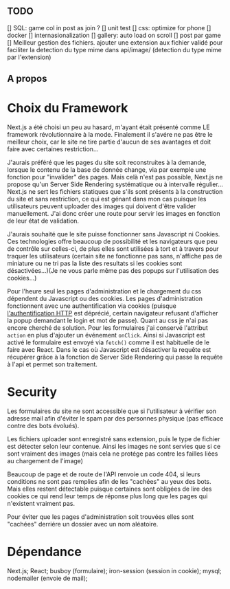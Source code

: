 ## TODO

[] SQL: game col in post as join ?
[] unit test
[] css: optimize for phone
[] docker
[] internasionalization
[] gallery: auto load on scroll
[] post par game
[] Meilleur gestion des fichiers. ajouter une extension aux fichier validé pour faciliter la detection du type mime dans api/image/ (detection du type mime par l'extension)

## A propos

# Choix du Framework

Next.js a été choisi un peu au hasard, m'ayant était présenté comme LE framework révolutionnaire à la mode. Finalement il s'avére ne pas être le meilleur choix, car le site ne tire partie d'aucun de ses avantages et doit faire avec certaines restriction...

J'aurais préféré que les pages du site soit reconstruites à la demande, lorsque le contenu de la base de donnée change, via par exemple une fonction pour "invalider" des pages. Mais celà n'est pas possible, Next.js ne propose qu'un Server Side Rendering systématique ou à intervalle régulier...
Next.js ne sert les fichiers statiques que s'ils sont présents à la construction du site et sans restriction, ce qui est génant dans mon cas puisque les utilisateurs peuvent uploader des images qui doivent d'être valider manuellement. J'ai donc créer une route pour servir les images en fonction de leur état de validation.

J'aurais souhaité que le site puisse fonctionner sans Javascript ni Cookies. Ces technologies offre beaucoup de possibilité et les navigateurs que peu de contrôle sur celles-ci, de plus elles sont utilisées à tort et à travers pour traquer les utilisateurs (certain site ne fonctionne pas sans, n'affiche pas de miniature ou ne tri pas la liste des resultats si les cookies sont désactivées...)(Je ne vous parle même pas des popups sur l'utilisation des cookies...)

Pour l'heure seul les pages d'administration et le chargement du css dépendent du Javascript ou des cookies. Les pages d'administration fonctionnent avec une authentification via cookies (puisque [l'authentification HTTP](https://fr.wikipedia.org/wiki/Authentification_HTTP) est déprécié, certain navigateur refusant d'afficher la popup demandant le login et mot de passe). Quant au css je n'ai pas encore cherché de solution.
Pour les formulaires j'ai conservé l'attribut `action` en plus d'ajouter un événement `onClick`. Ainsi si Javascript est activé le formulaire est envoyé via `fetch()` comme il est habituelle de le faire avec React. Dans le cas où Javascript est désactiver la requête est récupérer grâce à la fonction de Server Side Rendering qui passe la requête à l'api et permet son traitement.

# Security

Les formulaires du site ne sont accessible que si l'utilisateur à vérifier son adresse mail afin d'éviter le spam par des personnes physique (pas efficace contre des bots évolués).

Les fichiers uploader sont enregistré sans extension, puis le type de fichier est détecter selon leur contenue. Ainsi les images ne sont servies que si ce sont vraiment des images (mais cela ne protége pas contre les failles liées au chargement de l'image)

Beaucoup de page et de route de l'API renvoie un code 404, si leurs conditions ne sont pas remplies afin de les "cachées" au yeux des bots. Mais elles restent détectable puisque certaines sont obligées de lire des cookies ce qui rend leur temps de réponse plus long que les pages qui n'existent vraiment pas.

Pour éviter que les pages d'administration soit trouvées elles sont "cachées" derriére un dossier avec un nom aléatoire.

# Dépendance
Next.js; React; busboy (formulaire); iron-session (session in cookie); mysql; nodemailer (envoie de mail);
